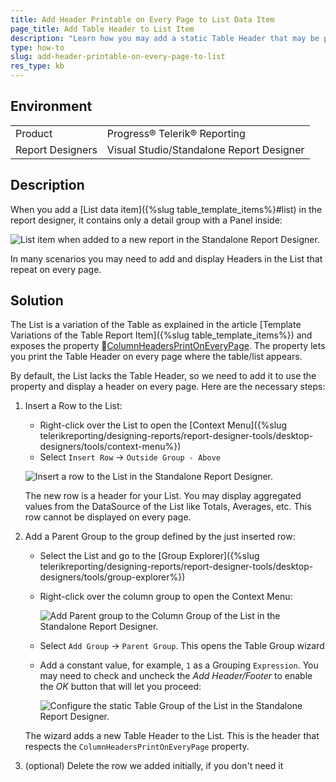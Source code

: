 ```yaml
---
title: Add Header Printable on Every Page to List Data Item
page_title: Add Table Header to List Item
description: "Learn how you may add a static Table Header that may be printed on every page to a List Data Item in Telerik Reporting."
type: how-to
slug: add-header-printable-on-every-page-to-list
res_type: kb
---
```


## Environment

<table>
	<tbody>
		<tr>
			<td>Product</td>
			<td>Progress® Telerik® Reporting</td>
		</tr>
		<tr>
			<td>Report Designers</td>
			<td>Visual Studio/Standalone Report Designer </td>
		</tr>
	</tbody>
</table>

## Description

When you add a [List data item]({%slug table_template_items%}#list) in the report designer, it contains only a detail group with a Panel inside:

![List item when added to a new report in the Standalone Report Designer.]()

In many scenarios you may need to add and display Headers in the List that repeat on every page.

## Solution

The List is a variation of the Table as explained in the article [Template Variations of the Table Report Item]({%slug table_template_items%}) and exposes the property [ColumnHeadersPrintOnEveryPage](/api/telerik.reporting.table#Telerik_Reporting_Table_ColumnHeadersPrintOnEveryPage). The property lets you print the Table Header on every page where the table/list appears.

By default, the List lacks the Table Header, so we need to add it to use the property and display a header on every page. Here are the necessary steps:

1. Insert a Row to the List:

	* Right-click over the List to open the [Context Menu]({%slug telerikreporting/designing-reports/report-designer-tools/desktop-designers/tools/context-menu%})
	* Select `Insert Row` -> `Outside Group - Above`

	![Insert a row to the List in the Standalone Report Designer.]()
	
	The new row is a header for your List. You may display aggregated values from the DataSource of the List like Totals, Averages, etc. This row cannot be displayed on every page.

1. Add a Parent Group to the group defined by the just inserted row:

	* Select the List and go to the [Group Explorer]({%slug telerikreporting/designing-reports/report-designer-tools/desktop-designers/tools/group-explorer%})
	* Right-click over the column group to open the Context Menu:

		![Add Parent group to the Column Group of the List in the Standalone Report Designer.]()

	* Select `Add Group` -> `Parent Group`. This opens the Table Group wizard
	* Add a constant value, for example, `1` as a Grouping `Expression`. You may need to check and uncheck the _Add Header/Footer_ to enable the _OK_ button that will let you proceed:

		![Configure the static Table Group of the List in the Standalone Report Designer.]()

	The wizard adds a new Table Header to the List. This is the header that respects the `ColumnHeadersPrintOnEveryPage` property.

1. (optional) Delete the row we added initially, if you don't need it
